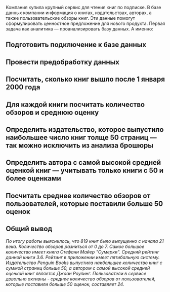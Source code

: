 Компания купила крупный сервис для чтения книг по подписке. В базе данных компании информация о книгах, издательствах, авторах, а также пользовательские обзоры книг. Эти данные помогут сформулировать ценностное предложение для нового продукта. Первая задача как аналитика — проанализировать базу данных. А именно:

## Подготовить подключение к базе данных

## Провести предобработку данных

## Посчитать, сколько книг вышло после 1 января 2000 года

## Для каждой книги посчитать количество обзоров и среднюю оценку

## Определить издательство, которое выпустило наибольшее число книг толще 50 страниц — так можно исключить из анализа брошюры

## Определить автора с самой высокой средней оценкой книг — учитывать только книги с 50 и более оценками

## Посчитать среднее количество обзоров от пользователей, которые поставили больше 50 оценок

## Общий вывод
*По итогу работы выяснилось, что 819 книг было выпущенно с начала 21 века. Количество обзоров разниться от 0 до 7. Самое большое количество имеет книга Стефани Майер "Сумерки". Средний рейтинг данной книги 3.6. Рейтинг в приложении имеет пятибальную систему. Издательство Penguin Books выпустила наибольшее количество книг с суммой страниц больше 50, а автором с самой высокой средней оценкой книг является Джоан Роулинг. Пользователи в сервисе довольно активны - среднее количество обзоров от пользователей, которые поставили больше 50 оценок, составляет 24.*
